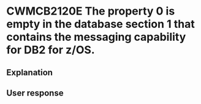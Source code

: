 # CWMCB2120E The property 0 is empty in the database section 1 that contains the messaging capability for DB2 for z/OS.

## Explanation

## User response